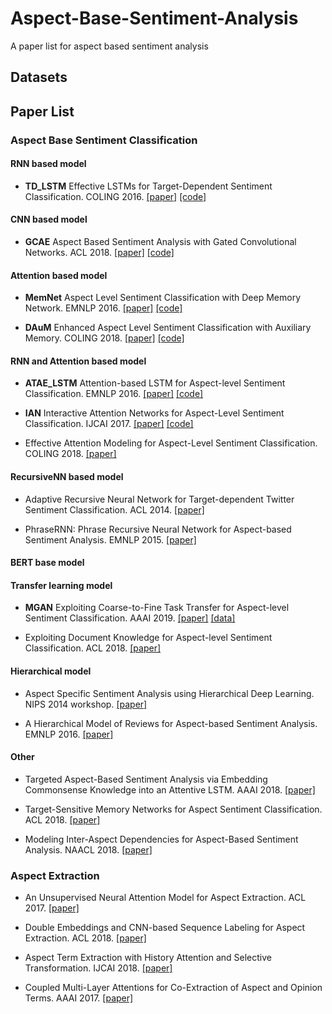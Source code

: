 # Aspect-Base-Sentiment-Analysis

A paper list for aspect based sentiment analysis

## Datasets

## Paper List

### Aspect Base Sentiment Classification

#### RNN based model

- **TD_LSTM** Effective LSTMs for Target-Dependent Sentiment Classification. COLING 2016. [[paper]][8] [[code]][21]

#### CNN based model

- **GCAE** Aspect Based Sentiment Analysis with Gated Convolutional Networks. ACL 2018. [[paper]][2] [[code]][22]

#### Attention based model

- **MemNet** Aspect Level Sentiment Classification with Deep Memory Network. EMNLP 2016. [[paper]][6] [[code]][23]

- **DAuM** Enhanced Aspect Level Sentiment Classification with Auxiliary Memory. COLING 2018. [[paper]][11] [[code]][24]

#### RNN and Attention based model

- **ATAE_LSTM** Attention-based LSTM for Aspect-level Sentiment Classification. EMNLP 2016. [[paper]][10] [[code]][25]

- **IAN** Interactive Attention Networks for Aspect-Level Sentiment Classification. IJCAI 2017. [[paper]][1] [[code]][26]

- Effective Attention Modeling for Aspect-Level Sentiment Classification. COLING 2018. [[paper]][3]

#### RecursiveNN based model

- Adaptive Recursive Neural Network for Target-dependent Twitter Sentiment Classification. ACL 2014. [[paper]][4]

- PhraseRNN: Phrase Recursive Neural Network for Aspect-based Sentiment Analysis. EMNLP 2015. [[paper]][7]

#### BERT base model

#### Transfer learning model

- **MGAN** Exploiting Coarse-to-Fine Task Transfer for Aspect-level Sentiment Classification. AAAI 2019. [[paper]][12] [[data]][27]

- Exploiting Document Knowledge for Aspect-level Sentiment Classification. ACL 2018. [[paper]][9]

#### Hierarchical model

- Aspect Specific Sentiment Analysis using Hierarchical Deep Learning. NIPS 2014 workshop. [[paper]][5]

- A Hierarchical Model of Reviews for Aspect-based Sentiment Analysis. EMNLP 2016. [[paper]][15]

#### Other

- Targeted Aspect-Based Sentiment Analysis via Embedding Commonsense Knowledge into an Attentive LSTM. AAAI 2018. [[paper]][13]

- Target-Sensitive Memory Networks for Aspect Sentiment Classification. ACL 2018. [[paper]][14]

- Modeling Inter-Aspect Dependencies for Aspect-Based Sentiment Analysis. NAACL 2018. [[paper]][16]

### Aspect Extraction

- An Unsupervised Neural Attention Model for Aspect Extraction. ACL 2017. [[paper]][17]

- Double Embeddings and CNN-based Sequence Labeling for Aspect Extraction. ACL 2018. [[paper]][18]

- Aspect Term Extraction with History Attention and Selective Transformation. IJCAI 2018. [[paper]][19]

- Coupled Multi-Layer Attentions for Co-Extraction of Aspect and Opinion Terms. AAAI 2017. [[paper]][20]

[1]: https://arxiv.org/abs/1709.00893
[2]: https://arxiv.org/abs/1805.07043v1
[3]: http://aclweb.org/anthology/C18-1096
[4]: http://aclweb.org/anthology/P/P14/P14-2009.pdf
[5]: https://pdfs.semanticscholar.org/4500/68221da8297ac0a0e1524b1e196900c61b2e.pdf
[6]: https://arxiv.org/abs/1605.08900
[7]: http://www.aclweb.org/anthology/D15-1298
[8]: http://aclweb.org/anthology/C/C16/C16-1311.pdf
[9]: https://arxiv.org/abs/1806.04346
[10]: http://www.aclweb.org/anthology/D16-1058
[11]: http://aclweb.org/anthology/C18-1092
[12]: https://arxiv.org/abs/1811.10999
[13]: http://www.sentic.net/sentic-lstm.pdf
[14]: http://www.aclweb.org/anthology/P18-1088
[15]: https://arxiv.org/abs/1609.02745
[16]: http://www.aclweb.org/anthology/N18-2043
[17]: http://aclweb.org/anthology/P/P17/P17-1036.pdf
[18]: https://arxiv.org/abs/1805.04601v1
[19]: https://arxiv.org/abs/1805.00760
[20]: https://www.aaai.org/Conferences/AAAI/2017/PreliminaryPapers/15-Wang-W-14441.pdf
[21]: https://github.com/songyouwei/ABSA-PyTorch/blob/master/models/td_lstm.py
[22]: https://github.com/wxue004cs/GCAE
[23]: https://github.com/songyouwei/ABSA-PyTorch/blob/master/models/memnet.py
[24]: https://github.com/ThomasK427/DAuM-pytorch
[25]: https://github.com/songyouwei/ABSA-PyTorch/blob/master/models/atae_lstm.py
[26]: https://github.com/songyouwei/ABSA-PyTorch/blob/master/models/ian.py
[27]: https://github.com/hsqmlzno1/MGAN